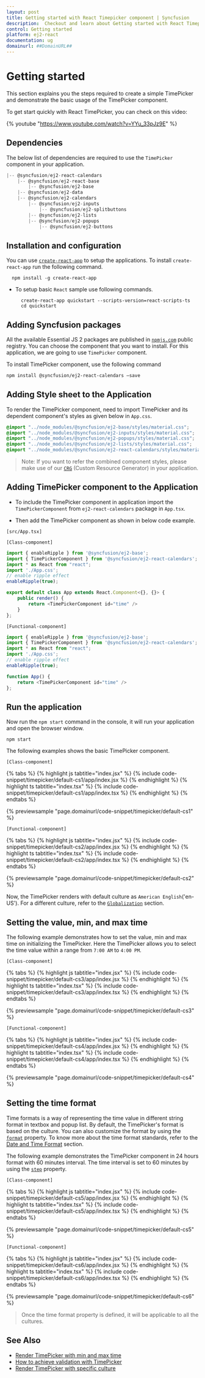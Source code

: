 ```yaml
---
layout: post
title: Getting started with React Timepicker component | Syncfusion
description:  Checkout and learn about Getting started with React Timepicker component of Syncfusion Essential JS 2 and more details.
control: Getting started 
platform: ej2-react
documentation: ug
domainurl: ##DomainURL##
---
```


# Getting started

This section explains you the steps required to create a simple TimePicker and demonstrate the basic usage of the TimePicker component.

To get start quickly with React TimePicker, you can check on this video:

{% youtube "https://www.youtube.com/watch?v=YYu_33pJz9E" %}

## Dependencies

The below list of dependencies are required to use the `TimePicker` component in your application.

```javascript
|-- @syncfusion/ej2-react-calendars
    |-- @syncfusion/ej2-react-base
        |-- @syncfusion/ej2-base
    |-- @syncfusion/ej2-data
    |-- @syncfusion/ej2-calendars
        |-- @syncfusion/ej2-inputs
            |-- @syncfusion/ej2-splitbuttons
        |-- @syncfusion/ej2-lists
        |-- @syncfusion/ej2-popups
            |-- @syncfusion/ej2-buttons
```

## Installation and configuration

You can use [`create-react-app`](https://github.com/facebookincubator/create-react-app) to setup the applications. To install `create-react-app` run the following command.

   ```
     npm install -g create-react-app
   ```

* To setup basic `React` sample use following commands.

    ```
      create-react-app quickstart --scripts-version=react-scripts-ts
      cd quickstart
    ```

## Adding Syncfusion packages

All the available Essential JS 2 packages are published in [`npmjs.com`](https://www.npmjs.com/~syncfusionorg) public registry. You can choose the component that you want to install. For this application, we are going to use `TimePicker` component.

To install TimePicker component, use the following command

```bash
npm install @syncfusion/ej2-react-calendars –save
```

## Adding Style sheet to the Application

To render the TimePicker component, need to import TimePicker and its dependent component's styles as given below in `App.css`.

```css
@import "../node_modules/@syncfusion/ej2-base/styles/material.css";
@import "../node_modules/@syncfusion/ej2-inputs/styles/material.css";
@import "../node_modules/@syncfusion/ej2-popups/styles/material.css";
@import "../node_modules/@syncfusion/ej2-lists/styles/material.css";
@import "../node_modules/@syncfusion/ej2-react-calendars/styles/material.css";
```

>Note: If you want to refer the combined component styles, please make use of our [`CRG`](https://crg.syncfusion.com/) (Custom Resource Generator) in your application.

## Adding TimePicker component to the Application

* To include the TimePicker component in application import the `TimePickerComponent` from `ej2-react-calendars` package in `App.tsx`.

* Then add the TimePicker component as shown in below code example.

`[src/App.tsx]`

`[Class-component]`

```ts
import { enableRipple } from '@syncfusion/ej2-base';
import { TimePickerComponent } from '@syncfusion/ej2-react-calendars';
import * as React from "react";
import './App.css';
// enable ripple effect
enableRipple(true);

export default class App extends React.Component<{}, {}> {
    public render() {
        return <TimePickerComponent id="time" />
    }
};
```

`[Functional-component]`

```ts
import { enableRipple } from '@syncfusion/ej2-base';
import { TimePickerComponent } from '@syncfusion/ej2-react-calendars';
import * as React from "react";
import './App.css';
// enable ripple effect
enableRipple(true);

function App() {
    return <TimePickerComponent id="time" />
};
```

## Run the application

Now run the `npm start` command in the console, it will run your application and open the browser window.

```
npm start
```

The following examples shows the basic TimePicker component.

`[Class-component]`

{% tabs %}
{% highlight js tabtitle="index.jsx" %}
{% include code-snippet/timepicker/default-cs1/app/index.jsx %}
{% endhighlight %}
{% highlight ts tabtitle="index.tsx" %}
{% include code-snippet/timepicker/default-cs1/app/index.tsx %}
{% endhighlight %}
{% endtabs %}

 {% previewsample "page.domainurl/code-snippet/timepicker/default-cs1" %}

`[Functional-component]`

{% tabs %}
{% highlight js tabtitle="index.jsx" %}
{% include code-snippet/timepicker/default-cs2/app/index.jsx %}
{% endhighlight %}
{% highlight ts tabtitle="index.tsx" %}
{% include code-snippet/timepicker/default-cs2/app/index.tsx %}
{% endhighlight %}
{% endtabs %}

 {% previewsample "page.domainurl/code-snippet/timepicker/default-cs2" %}

Now, the TimePicker renders with  default culture as `American English`('en-US'). For a different culture, refer to the
[`Globalization`](./globalization/) section.

## Setting the value, min, and max time

The following example demonstrates how to set the value, min and max time on initializing the TimePicker. Here the TimePicker allows you to select the time value within a range from `7:00 AM` to `4:00 PM`.

`[Class-component]`

{% tabs %}
{% highlight js tabtitle="index.jsx" %}
{% include code-snippet/timepicker/default-cs3/app/index.jsx %}
{% endhighlight %}
{% highlight ts tabtitle="index.tsx" %}
{% include code-snippet/timepicker/default-cs3/app/index.tsx %}
{% endhighlight %}
{% endtabs %}

 {% previewsample "page.domainurl/code-snippet/timepicker/default-cs3" %}

`[Functional-component]`

{% tabs %}
{% highlight js tabtitle="index.jsx" %}
{% include code-snippet/timepicker/default-cs4/app/index.jsx %}
{% endhighlight %}
{% highlight ts tabtitle="index.tsx" %}
{% include code-snippet/timepicker/default-cs4/app/index.tsx %}
{% endhighlight %}
{% endtabs %}

 {% previewsample "page.domainurl/code-snippet/timepicker/default-cs4" %}

## Setting the time format

Time formats is a way of representing the time value in different string format in textbox and popup list. By default, the TimePicker's format is based on the culture. You can also customize the format by using the [`format`](https://ej2.syncfusion.com/react/documentation/api/timepicker#format) property. To know more about the time format standards, refer to the [Date and Time Format](https://ej2.syncfusion.com/react/documentation/common/globalization/internationalization#custom-formats) section.

The following example demonstrates the TimePicker component in 24 hours format with 60 minutes interval. The time interval is set to 60 minutes by using the [`step`](https://ej2.syncfusion.com/react/documentation/api/timepicker#step) property.

`[Class-component]`

{% tabs %}
{% highlight js tabtitle="index.jsx" %}
{% include code-snippet/timepicker/default-cs5/app/index.jsx %}
{% endhighlight %}
{% highlight ts tabtitle="index.tsx" %}
{% include code-snippet/timepicker/default-cs5/app/index.tsx %}
{% endhighlight %}
{% endtabs %}

 {% previewsample "page.domainurl/code-snippet/timepicker/default-cs5" %}

`[Functional-component]`

{% tabs %}
{% highlight js tabtitle="index.jsx" %}
{% include code-snippet/timepicker/default-cs6/app/index.jsx %}
{% endhighlight %}
{% highlight ts tabtitle="index.tsx" %}
{% include code-snippet/timepicker/default-cs6/app/index.tsx %}
{% endhighlight %}
{% endtabs %}

 {% previewsample "page.domainurl/code-snippet/timepicker/default-cs6" %}

> Once the time format property is defined, it will be applicable to all the cultures.

## See Also

* [Render TimePicker with min and max time](./time-range)
* [How to achieve validation with TimePicker](./how-to/client-side-validation-using-form-validator)
* [Render TimePicker with specific culture](./globalization)